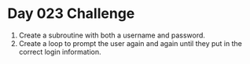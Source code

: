 # Day 023 Challenge

1. Create a subroutine with both a username and password.
2. Create a loop to prompt the user again and again until they put in the correct login information.